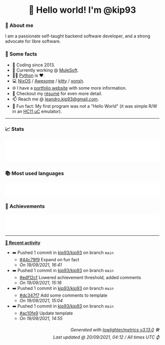 <!-- README template, populated using this https://github.com/kip93/kip93/blob/main/.github/workflows/readme.yml. -->

<h1 align="center">👋 Hello world! I'm @kip93</h1> <!-- LOGIN => username -->

### 👤 About me

I am a passionate self-taught backend software developer, and a strong advocate for libre software.

### 💬 Some facts

* 📅 Coding since 2013.
* 💼 Currently working @ [MuleSoft](https://github.com/mulesoft/).
* 👨‍💻 [Python](https://github.com/search?q=user%3Akip93&l=python) is ❤️. <!-- LOGIN => username -->
* 💻 [NixOS](https://github.com/NixOS/) / [Awesome](https://github.com/awesomeWM/) / [kitty](https://github.com/kovidgoyal/kitty/) / [xonsh](https://github.com/xonsh/).
* 🌐 I have a [portfolio website](https://kip93.net/) with some more information.
* 📝 Checkout my [résumé](https://kip93.net/resume/) for even more detail.
* 📫 Reach me @ [leandro.kip93@gmail.com](mailto:leandro.kip93@gmail.com).
* 🎲 Fun fact: My first program was not a "Hello World" (it was simple R/W in an [HC11 µC](https://en.wikipedia.org/wiki/68HC11) emulator).

---------------------------------------------------------------------------------------------------------------------------------------------------------------------------------

### 📈 Stats

![](./stats.svg)

### 📚 Most used languages <!-- by percentage, in decreasing order -->

![](./languages.svg)

### 🏅 Achievements

![](./achievements.svg)

---------------------------------------------------------------------------------------------------------------------------------------------------------------------------------

**[📰 Recent activity](https://github.com/kip93)**
* ➡️ Pushed 1 commit in [kip93/kip93](https://github.com/kip93/kip93) on branch `main`
  * [#44c79f9](https://github.com/kip93/kip93/commit/44c79f9) Expand on fun fact
  * *On 19/09/2021, 16:41*
* ➡️ Pushed 1 commit in [kip93/kip93](https://github.com/kip93/kip93) on branch `main`
  * [#edf12cf](https://github.com/kip93/kip93/commit/edf12cf) Lowered achievement threshold, added comments
  * *On 19/09/2021, 15:16*
* ➡️ Pushed 1 commit in [kip93/kip93](https://github.com/kip93/kip93) on branch `main`
  * [#dc347f7](https://github.com/kip93/kip93/commit/dc347f7) Add some comments to template
  * *On 19/09/2021, 15:04*
* ➡️ Pushed 1 commit in [kip93/kip93](https://github.com/kip93/kip93) on branch `main`
  * [#ac10fe9](https://github.com/kip93/kip93/commit/ac10fe9) Update template
  * *On 19/09/2021, 14:55*
 <!-- Last activity -->


<h6 align="right"><em>
    Generated with <a href="https://github.com/lowlighter/metrics/tree/latest/">lowlighter/metrics v3.13.0</a> 🛠️<br> <!-- VERSION => MAJOR.minor.patch -->
    Last updated @ 20/09/2021, 04:12 / All times UTC ⌚ <!-- meta.generated => DD/MM/YYYY, hh:mm -->
</em></h6>
